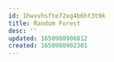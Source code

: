 ```yaml
---
id: 1hwvvhsfte72xg4b6ht3t9k
title: Random Forest
desc: ''
updated: 1650980906812
created: 1650980902301
---
```


